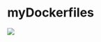 # myDockerfiles
![](https://www.google.com/url?sa=i&url=https%3A%2F%2Fconetix.com.au%2Fblog%2Fwhat-is-a-dockerfile%2F&psig=AOvVaw0TaDtGEHgN5tE4qSkB4n6d&ust=1614012005185000&source=images&cd=vfe&ved=0CAIQjRxqFwoTCNjD5bW1--4CFQAAAAAdAAAAABAD)
